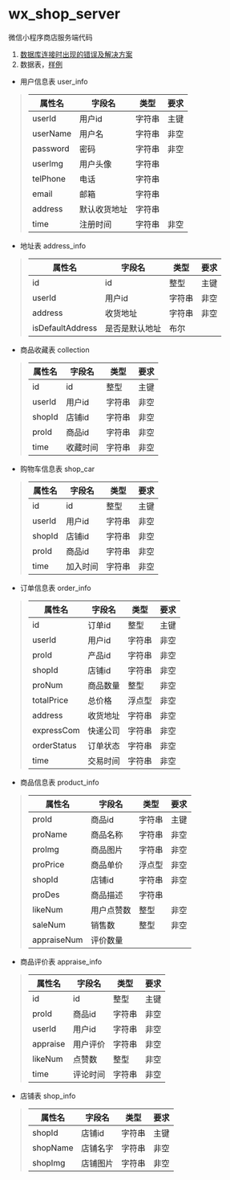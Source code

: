 # wx_shop_server
微信小程序商店服务端代码
1. [数据库连接时出现的错误及解决方案](https://blog.csdn.net/m_amazing/article/details/84313789)
2. 数据表，[样例](https://www.jianshu.com/p/91cc254cbe1b)

 - 用户信息表 user_info  
 
>|属性名|字段名|类型|要求  
>|---|---|---|---|  
>|userId|用户id|字符串|主键
>|userName|用户名|字符串|非空
>|password|密码|字符串|非空
>|userImg|用户头像|字符串|
>|telPhone|电话|字符串|
>|email|邮箱|字符串|
>|address|默认收货地址|字符串|
>|time|注册时间|字符串|非空

 - 地址表 address_info
 
>|属性名|字段名|类型|要求  
>|---|---|---|---|  
>|id|id|整型|主键
>|userId|用户id|字符串|非空
>|address|收货地址|字符串|非空
>|isDefaultAddress|是否是默认地址|布尔|

 - 商品收藏表 collection
 
>|属性名|字段名|类型|要求  
>|---|---|---|---|  
>|id|id|整型|主键
>|userId|用户id|字符串|非空
>|shopId|店铺id|字符串|非空
>|proId|商品id|字符串|非空
>|time|收藏时间|字符串|非空

 - 购物车信息表 shop_car
 
>|属性名|字段名|类型|要求  
>|---|---|---|---|  
>id|id|整型|主键
>|userId|用户id|字符串|非空
>|shopId|店铺id|字符串|非空
>|proId|商品id|字符串|非空
>|time|加入时间|字符串|非空

 - 订单信息表 order_info
 
>|属性名|字段名|类型|要求  
>|---|---|---|---|
>|id|订单id|整型|主键
>|userId|用户id|字符串|非空
>|proId|产品id|字符串|非空
>|shopId|店铺id|字符串|非空
>|proNum|商品数量|整型|非空
>|totalPrice|总价格|浮点型|非空
>|address|收货地址|字符串|非空
>|expressCom|快递公司|字符串|非空
>|orderStatus|订单状态|字符串|非空
>|time|交易时间|字符串|非空

 - 商品信息表 product_info
 
>|属性名|字段名|类型|要求  
>|---|---|---|---|
>|proId|商品id|字符串|主键
>|proName|商品名称|字符串|非空
>|proImg|商品图片|字符串|非空
>|proPrice|商品单价|浮点型|非空
>|shopId|店铺id|字符串|非空
>|proDes|商品描述|字符串|
>|likeNum|用户点赞数|整型|非空
>|saleNum|销售数|整型|非空
>|appraiseNum|评价数量

 - 商品评价表 appraise_info
 
>|属性名|字段名|类型|要求  
>|---|---|---|---|
>|id|id|整型|主键
>|proId|商品id|字符串|非空
>|userId|用户id|字符串|非空
>|appraise|用户评价|字符串|非空
>|likeNum|点赞数|整型|非空
>|time|评论时间|字符串|非空

 - 店铺表 shop_info
 
>|属性名|字段名|类型|要求  
>|---|---|---|---|
>|shopId|店铺id|字符串|主键
>|shopName|店铺名字|字符串|非空
>|shopImg|店铺图片|字符串|非空



